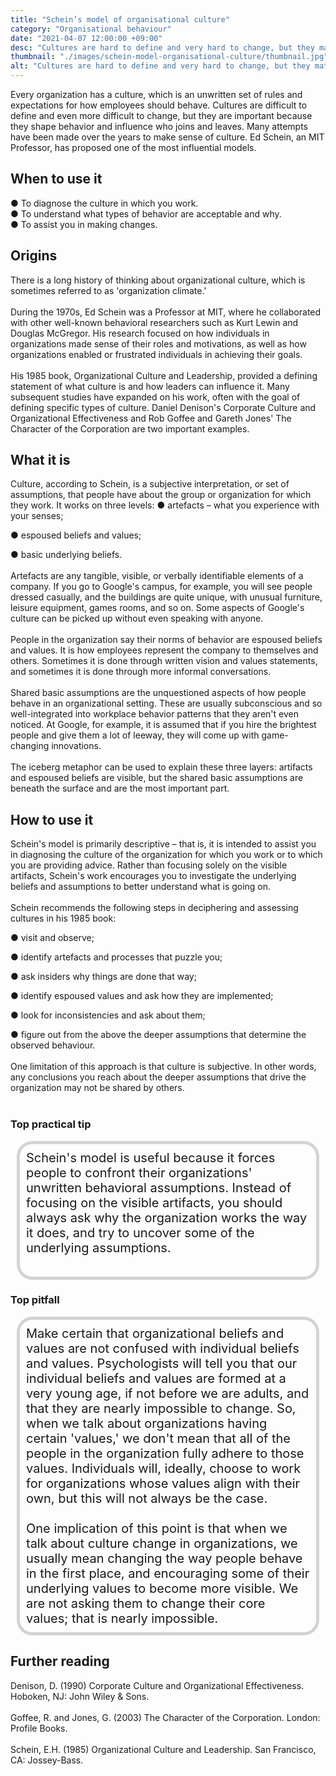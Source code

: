 ```yaml
---
title: "Schein’s model of organisational culture"
category: "Organisational behaviour"
date: "2021-04-07 12:00:00 +09:00"
desc: "Cultures are hard to define and very hard to change, but they matter a lot because they shape behaviour"
thumbnail: "./images/schein-model-organisational-culture/thumbnail.jpg"
alt: "Cultures are hard to define and very hard to change, but they matter a lot because they shape behaviour."
---
```


Every organization has a culture, which is an unwritten set of rules and expectations for how employees should behave. Cultures are difficult to define and even more difficult to change, but they are important because they shape behavior and influence who joins and leaves. Many attempts have been made over the years to make sense of culture. Ed Schein, an MIT Professor, has proposed one of the most influential models. <br>

## When to use it

● To diagnose the culture in which you work.<br>
● To understand what types of behavior are acceptable and why.<br>
● To assist you in making changes.<br>

## Origins
There is a long history of thinking about organizational culture, which is sometimes referred to as 'organization climate.' <br><br>
During the 1970s, Ed Schein was a Professor at MIT, where he collaborated with other well-known behavioral researchers such as Kurt Lewin and Douglas McGregor. His research focused on how individuals in organizations made sense of their roles and motivations, as well as how organizations enabled or frustrated individuals in achieving their goals. <br><br>
His 1985 book, Organizational Culture and Leadership, provided a defining statement of what culture is and how leaders can influence it. Many subsequent studies have expanded on his work, often with the goal of defining specific types of culture. Daniel Denison's Corporate Culture and Organizational Effectiveness and Rob Goffee and Gareth Jones' The Character of the Corporation are two important examples. <br>

## What it is
Culture, according to Schein, is a subjective interpretation, or set of assumptions, that people have about the group or organization for which they work. It works on three levels:
● artefacts – what you experience with your senses;

● espoused beliefs and values;

● basic underlying beliefs.<br><br>
Artefacts are any tangible, visible, or verbally identifiable elements of a company. If you go to Google's campus, for example, you will see people dressed casually, and the buildings are quite unique, with unusual furniture, leisure equipment, games rooms, and so on. Some aspects of Google's culture can be picked up without even speaking with anyone. <br><br>
People in the organization say their norms of behavior are espoused beliefs and values. It is how employees represent the company to themselves and others. Sometimes it is done through written vision and values statements, and sometimes it is done through more informal conversations. <br><br>
Shared basic assumptions are the unquestioned aspects of how people behave in an organizational setting. These are usually subconscious and so well-integrated into workplace behavior patterns that they aren't even noticed. At Google, for example, it is assumed that if you hire the brightest people and give them a lot of leeway, they will come up with game-changing innovations. <br><br>
The iceberg metaphor can be used to explain these three layers: artifacts and espoused beliefs are visible, but the shared basic assumptions are beneath the surface and are the most important part. <br>

## How to use it
Schein's model is primarily descriptive – that is, it is intended to assist you in diagnosing the culture of the organization for which you work or to which you are providing advice. Rather than focusing solely on the visible artifacts, Schein's work encourages you to investigate the underlying beliefs and assumptions to better understand what is going on. <br><br>
Schein recommends the following steps in deciphering and assessing cultures in his 1985 book:

● visit and observe;

● identify artefacts and processes that puzzle you;

● ask insiders why things are done that way;

● identify espoused values and ask how they are implemented;

● look for inconsistencies and ask about them;


● figure out from the above the deeper assumptions that determine the observed behaviour.<br><br>
One limitation of this approach is that culture is subjective. In other words, any conclusions you reach about the deeper assumptions that drive the organization may not be shared by others. <br><br>

### Top practical tip
<div style="background:transparent;
            border-radius: 25px; 
            font-size: 20px; 
            padding: 10px; 
            border: 5px solid lightgray; 
            margin: 10px;">Schein's model is useful because it forces people to confront their organizations' unwritten behavioral assumptions. Instead of focusing on the visible artifacts, you should always ask why the organization works the way it does, and try to uncover some of the underlying assumptions.<br><br></div>

### Top pitfall
<div style="background:transparent;
            border-radius: 25px; 
            font-size: 20px; 
            padding: 10px; 
            border: 5px solid lightgray; 
            margin: 10px;">
Make certain that organizational beliefs and values are not confused with individual beliefs and values. Psychologists will tell you that our individual beliefs and values are formed at a very young age, if not before we are adults, and that they are nearly impossible to change. So, when we talk about organizations having certain 'values,' we don't mean that all of the people in the organization fully adhere to those values. Individuals will, ideally, choose to work for organizations whose values align with their own, but this will not always be the case. <br><br>
One implication of this point is that when we talk about culture change in organizations, we usually mean changing the way people behave in the first place, and encouraging some of their underlying values to become more visible. We are not asking them to change their core values; that is nearly impossible. <br></div>

## Further reading
Denison, D. (1990) Corporate Culture and Organizational Effectiveness. Hoboken, NJ: John Wiley & Sons.<br><br>
Goffee, R. and Jones, G. (2003) The Character of the Corporation. London: Profile Books.<br><br>
Schein, E.H. (1985) Organizational Culture and Leadership. San Francisco, CA: Jossey-Bass.<br><br>
